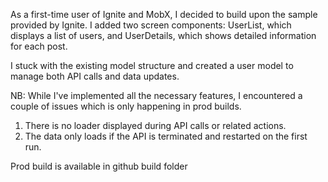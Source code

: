 
As a first-time user of Ignite and MobX, I decided to build upon the sample provided by Ignite. I added two screen components: UserList, which displays a list of users, and UserDetails, which shows detailed information for each post.

I stuck with the existing model structure and created a user model to manage both API calls and data updates. 

NB: While I've implemented all the necessary features, I encountered a couple of issues which is only happening in prod builds.

1. There is no loader displayed during API calls or related actions.
2. The data only loads if the API is terminated and restarted on the first run.

Prod build is available in github build folder
